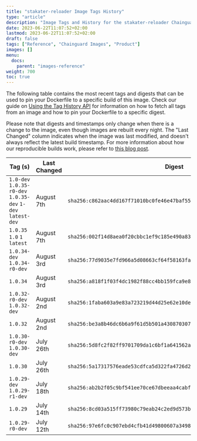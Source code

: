 ```yaml
---
title: "stakater-reloader Image Tags History"
type: "article"
description: "Image Tags and History for the stakater-reloader Chainguard Image"
date: 2023-06-22T11:07:52+02:00
lastmod: 2023-06-22T11:07:52+02:00
draft: false
tags: ["Reference", "Chainguard Images", "Product"]
images: []
menu:
  docs:
    parent: "images-reference"
weight: 700
toc: true
---
```


The following table contains the most recent tags and digests that can be used to pin your Dockerfile to a specific build of this image. Check our guide on [Using the Tag History API](/chainguard/chainguard-images/using-the-tag-history-api/) for information on how to fetch all tags from an image and how to pin your Dockerfile to a specific digest.

Please note that digests and timestamps only change when there is a change to the image, even though images are rebuilt every night. The "Last Changed" column indicates when the image was last modified, and doesn't always reflect the latest build timestamp. For more information about how our reproducible builds work, please refer to [this blog post](https://www.chainguard.dev/unchained/reproducing-chainguards-reproducible-image-builds).

| Tag (s)                                                      | Last Changed | Digest                                                                    |
|--------------------------------------------------------------|--------------|---------------------------------------------------------------------------|
|  `1.0-dev` `1.0.35-r0-dev` `1.0.35-dev` `1-dev` `latest-dev` | August 7th   | `sha256:c862aac4dd167f71010bc0fe46e47baf557ce26313d4d77bbec39c2f1f72ac65` |
|  `1.0.35` `1.0` `1` `latest`                                 | August 7th   | `sha256:002f14d8aea0f20cbbc1ef9c185e490a8354c50b4826cf72e4327dbc73c377d8` |
|  `1.0.34-dev` `1.0.34-r0-dev`                                | August 3rd   | `sha256:77d9035e7fd966a5d08663cf64f58163fa7fd25936994f0a92031dc61f11ee95` |
|  `1.0.34`                                                    | August 3rd   | `sha256:a818f1f03f4dc1982f88cc4bb159fca9e863aa62629e10480d70e0e705cf376b` |
|  `1.0.32-r0-dev` `1.0.32-dev`                                | August 2nd   | `sha256:1faba603a9e83a723219d44d25e62e10de737574aadce08eed38650f205a2747` |
|  `1.0.32`                                                    | August 2nd   | `sha256:be3a8b46dc6b6a9f61d5b501a43087030744d78ad92f5586442b7284c33d1212` |
|  `1.0.30-r0-dev` `1.0.30-dev`                                | July 26th    | `sha256:5d8fc2f82ff9701709da1c6bf1a641562aa30df4750843583e3d88718c26dfb1` |
|  `1.0.30`                                                    | July 26th    | `sha256:5a17317576eade53cdfca5d322fa4726d2d2c66eaf2986f6f43abc1bd1020b03` |
|  `1.0.29-dev` `1.0.29-r1-dev`                                | July 18th    | `sha256:ab2b2f05c9bf541ee70ce67dbeeaa4cabf46ab34ec313547e080163cc88a63cb` |
|  `1.0.29`                                                    | July 14th    | `sha256:8cd03a515ff73980c79eab24c2ed9d573b5c6d88195c422acad5a046f80a686e` |
|  `1.0.29-r0-dev`                                             | July 12th    | `sha256:97e6fc0c907ebd4cfb41d49800607a34983223adb802542542092b53c8dd8df3` |
